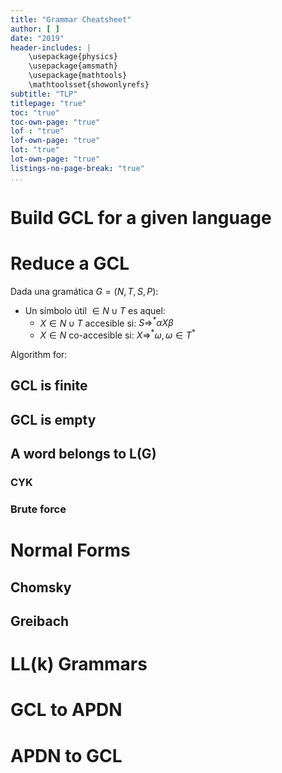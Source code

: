 ```yaml
---
title: "Grammar Cheatsheet"
author: [ ]
date: "2019"
header-includes: |
    \usepackage{physics}
    \usepackage{amsmath}
    \usepackage{mathtools}
    \mathtoolsset{showonlyrefs}
subtitle: "TLP"
titlepage: "true"
toc: "true"
toc-own-page: "true"
lof : "true"
lof-own-page: "true"
lot: "true"
lot-own-page: "true"
listings-no-page-break: "true"
...
```


# Build GCL for a given language

# Reduce a GCL 

Dada una gramática  $G = (N, T, S, P)$:

- Un símbolo útil $\in N \cup T$ es aquel:
    - $X \in N \cup T$ accesible si: $S \Rightarrow^* \alpha X \beta$
    - $X \in N$ co-accesible si: $X \Rightarrow^* \omega , \omega \in T^*$

 Algorithm for:

## GCL is finite

## GCL is empty

## A word belongs to L(G)

### CYK

### Brute force

# Normal Forms

## Chomsky

## Greibach

# LL(k) Grammars

# GCL to APDN

# APDN to GCL

